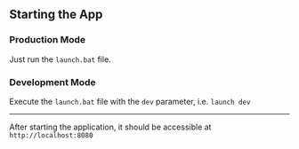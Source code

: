 ## Starting the App

### Production Mode

Just run the `launch.bat` file.

### Development Mode

Execute the `launch.bat` file with the `dev` parameter, i.e. `launch dev`

---

After starting the application, it should be accessible at `http://localhost:8080`
